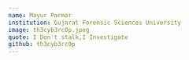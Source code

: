 ```yaml
---
name: Mayur Parmar 
institution: Gujarat Forensic Sciences University 
image: th3cyb3rc0p.jpeg 
quote: I Don't stalk,I Investigate
github: th3cyb3rc0p
---
```


